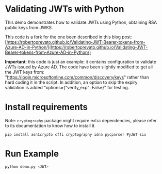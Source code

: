 # Validating JWTs with Python
This demo demonstrates how to validate JWTs using Python, obtaining RSA public keys from JWKS.

This code is a fork for the one been described in this blog post: [https://robertoprevato.github.io/Validating-JWT-Bearer-tokens-from-Azure-AD-in-Python/](https://robertoprevato.github.io/Validating-JWT-Bearer-tokens-from-Azure-AD-in-Python/) 

**Important**: this code is just an example: it contains configuration to validate JWTs issued by Azure AD. The code have been slightly modified to get all the JWT keys from: "https://login.microsoftonline.com/common/discovery/keys" rather than hard coding it in the script. In addition, an option to skip the expiry validation is added "options={"verify_exp": False}" for testing.


# Install requirements
Note: `cryptography` package might require extra dependencies, please refer to its documentation to know how to install it.
```
pip install asn1crypto cffi cryptography idna pycparser PyJWT six
```

# Run Example
```bash
python demo.py <JWT>
```

